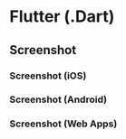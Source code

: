 # Flutter (.Dart)

## Screenshot

### Screenshot (iOS)

### Screenshot (Android)

### Screenshot (Web Apps)
